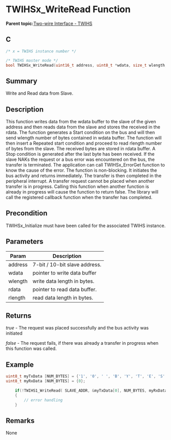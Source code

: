 # TWIHSx\_WriteRead Function

**Parent topic:**[Two-wire Interface - TWIHS](GUID-C8012FE8-F7B4-4CE6-84B4-61EAAFAB03B0.md)

## C

```c
/* x = TWIHS instance number */

/* TWIHS master mode */
bool TWIHSx_WriteRead(uint16_t address, uint8_t *wdata, size_t wlength, uint8_t *rdata, size_t rlength)
```

## Summary

Write and Read data from Slave.

## Description

This function writes data from the wdata buffer to the slave of the given address and then reads data from the slave and stores the received in the rdata. The function generates a Start condition on the bus and will then send wlength number of bytes contained in wdata buffer. The function will then insert a Repeated start condition and proceed to read rlength number of bytes from the slave. The received bytes are stored in rdata buffer. A Stop condition is generated after the last byte has been received. If the slave NAKs the request or a bus error was encountered on the bus, the transfer is terminated. The application can call TWIHSx\_ErrorGet function to know the cause of the error. The function is non-blocking. It initiates the bus activity and returns immediately. The transfer is then completed in the peripheral interrupt. A transfer request cannot be placed when another transfer is in progress. Calling this function when another function is already in progress will cause the function to return false. The library will call the registered callback function when the transfer has completed.

## Precondition

TWIHSx\_Initialize must have been called for the associated TWIHS instance.

## Parameters

|Param|Description|
|-----|-----------|
|address|7-bit / 10-bit slave address.|
|wdata|pointer to write data buffer|
|wlength|write data length in bytes.|
|rdata|pointer to read data buffer.|
|rlength|read data length in bytes.|

## Returns

*true* - The request was placed successfully and the bus activity was initiated

*false* - The request fails, if there was already a transfer in progress when this function was called.

## Example

```c
uint8_t myTxData [NUM_BYTES] = {'1', '0', ' ', 'B', 'Y', 'T', 'E', 'S', '!', '!'};
uint8_t myRxData [NUM_BYTES] = {0};
    
    if(!TWIHS1_WriteRead( SLAVE_ADDR, &myTxData[0], NUM_BYTES, myRxData, NUM_BYTES ))
    {
        // error handling
    }
```

## Remarks

None

